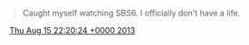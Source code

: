 > Caught myself watching SBS6\. I officially don't have a life\.

<img src="../../media/tweet.ico" width="12" /> [Thu Aug 15 22:20:24 +0000 2013](https://twitter.com/DromerDenker/status/368135110291628032)